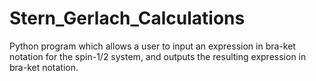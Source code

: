 # Stern_Gerlach_Calculations
Python program which allows a user to input an expression in bra-ket notation for the spin-1/2 system, and outputs the resulting expression in bra-ket notation.
